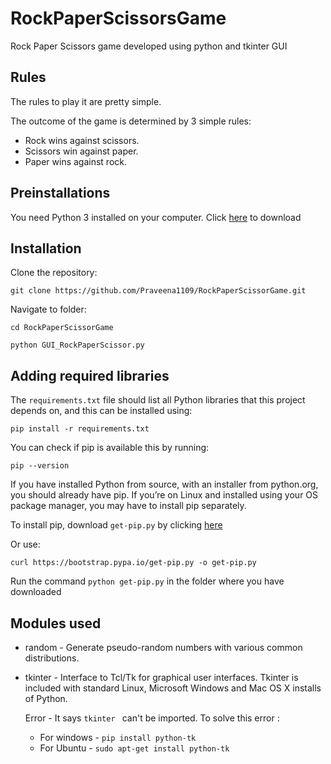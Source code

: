 # RockPaperScissorsGame
Rock Paper Scissors game developed using python and tkinter GUI
## Rules
The rules to play it are pretty simple.

The outcome of the game is determined by 3 simple rules:

- Rock wins against scissors.
- Scissors win against paper.
- Paper wins against rock.

## Preinstallations
You need Python 3 installed on your computer. 
Click [here](https://www.python.org/downloads/) to download

## Installation 
Clone the repository:

```git clone https://github.com/Praveena1109/RockPaperScissorGame.git```

Navigate to folder:

```cd RockPaperScissorGame```

```python GUI_RockPaperScissor.py```

## Adding required libraries
The ```requirements.txt``` file should list all Python libraries that this project depends on, and this can be installed using:

```pip install -r requirements.txt```


You can check if pip is available this by running:

```pip --version```

If you have installed Python from source, with an installer from python.org, you should already have pip. If you’re on Linux and installed using your OS package manager, you may have to install pip separately.

To install pip,  download ```get-pip.py``` by clicking [here](https://bootstrap.pypa.io/get-pip.py) 

Or use:

```curl https://bootstrap.pypa.io/get-pip.py -o get-pip.py```

Run the command ```python get-pip.py``` in the folder where you have downloaded


## Modules used
- random - Generate pseudo-random numbers with various common distributions.

- tkinter - Interface to Tcl/Tk for graphical user interfaces. Tkinter is included with standard Linux, Microsoft Windows and Mac OS X installs of Python.
  
  Error -  It says ```tkinter ``` can't be imported. To solve this error :
  
  - For windows - ``` pip install python-tk ```
  - For Ubuntu - ```sudo apt-get install python-tk```
 
